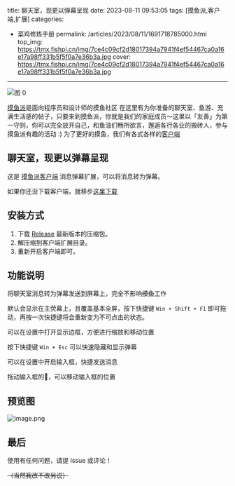 title: 聊天室，现更以弹幕呈现
date: 2023-08-11 09:53:05
tags: [摸鱼派,客户端,扩展]
categories: 
- 菜鸡修炼手册
permalink: /articles/2023/08/11/1691718785000.html
top_img: https://tmx.fishpi.cn/img/7ce4c09cf2d18017394a7941f4ef54467ca0a16e17a98ff331b5f5f0a7e36b3a.jpg
cover: https://tmx.fishpi.cn/img/7ce4c09cf2d18017394a7941f4ef54467ca0a16e17a98ff331b5f5f0a7e36b3a.jpg
---
![图 0](https://tmx.fishpi.cn/img/7ce4c09cf2d18017394a7941f4ef54467ca0a16e17a98ff331b5f5f0a7e36b3a.jpg)  

[摸鱼派](https://fishpi.cn/)是面向程序员和设计师的摸鱼社区
在这里有为你准备的聊天室、鱼游、充满生活感的帖子，只要来到摸鱼派，你就是我们的家庭成员～这里以「友善」为第一守则，你可以完全放开自己，和鱼油们畅所欲言，邂逅各行各业的搬砖人，参与摸鱼派有趣的活动 :)
为了更好的摸鱼，我们有各式各样的[客户端](https://fishpi.cn/download)

## 聊天室，现更以弹幕呈现
这是 [摸鱼派客户端](https://github.com/imlinhanchao/fishpi-desktop) 消息弹幕扩展，可以将消息转为弹幕。

如果你还没下载客户端，就移步[这里下载](https://github.com/imlinhanchao/fishpi-desktop/releases)

## 安装方式

1. 下载 [Release](https://github.com/csfwff/fishpi-ext-danmu/releases) 最新版本的压缩包。
2. 解压缩到客户端扩展目录。
3. 重新开启客户端即可。

## 功能说明

将聊天室消息转为弹幕发送到屏幕上，完全不影响~~摸鱼~~工作

默认会显示在主荧幕上，且覆盖基本全屏，按下快捷键 `Win + Shift + F1` 即可拖动，再按一次快捷键将会重新变为不可点击的状态。

可以在设置中打开显示边框，方便进行缩放和移动位置

按下快捷键 `Win + Esc` 可以快速隐藏和显示弹幕

可以在设置中开启输入框，快捷发送消息

拖动输入框的:strawberry:，可以移动输入框的位置

## 预览图

![image.png](https://file.fishpi.cn/2023/08/image-347caa3b.png)

## 最后

使用有任何问题，请提 Issue 或评论！

~~（当然我改不改另说）~~